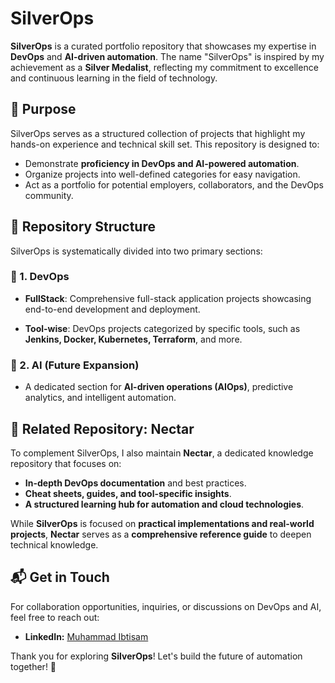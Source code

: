 # SilverOps

**SilverOps** is a curated portfolio repository that showcases my expertise in **DevOps** and **AI-driven automation**. The name "SilverOps" is inspired by my achievement as a **Silver Medalist**, reflecting my commitment to excellence and continuous learning in the field of technology.

## 🎯 Purpose
SilverOps serves as a structured collection of projects that highlight my hands-on experience and technical skill set. This repository is designed to:
- Demonstrate **proficiency in DevOps and AI-powered automation**.
- Organize projects into well-defined categories for easy navigation.
- Act as a portfolio for potential employers, collaborators, and the DevOps community.

## 📂 Repository Structure
SilverOps is systematically divided into two primary sections:

### 🚀 1. DevOps
   - **FullStack**: Comprehensive full-stack application projects showcasing end-to-end development and deployment.

   - **Tool-wise**: DevOps projects categorized by specific tools, such as **Jenkins, Docker, Kubernetes, Terraform**, and more.

### 🤖 2. AI (Future Expansion)
   - A dedicated section for **AI-driven operations (AIOps)**, predictive analytics, and intelligent automation.

## 🔗 Related Repository: Nectar
To complement SilverOps, I also maintain **Nectar**, a dedicated knowledge repository that focuses on:

- **In-depth DevOps documentation** and best practices.
- **Cheat sheets, guides, and tool-specific insights**.
- **A structured learning hub for automation and cloud technologies**.

While **SilverOps** is focused on **practical implementations and real-world projects**, **Nectar** serves as a **comprehensive reference guide** to deepen technical knowledge.

## 📬 Get in Touch
For collaboration opportunities, inquiries, or discussions on DevOps and AI, feel free to reach out:

- **LinkedIn:** [Muhammad Ibtisam](https://www.linkedin.com/in/ibtisamops)

Thank you for exploring **SilverOps**! Let's build the future of automation together! 🚀
